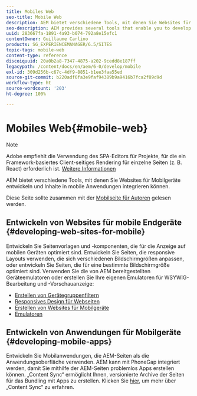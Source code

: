 ```yaml
---
title: Mobiles Web
seo-title: Mobile Web
description: AEM bietet verschiedene Tools, mit denen Sie Websites für Mobilgeräte entwickeln und Inhalte in mobile Anwendungen integrieren können.
seo-description: AEM provides several tools that enable you to develop sites for mobile devices and to integrate your content into mobile applications
uuid: 283667fa-1891-4a93-b074-792a8e15efc1
contentOwner: Guillaume Carlino
products: SG_EXPERIENCEMANAGER/6.5/SITES
topic-tags: mobile-web
content-type: reference
discoiquuid: 20a0b2a8-7347-4875-a202-9cedd8e187ff
legacypath: /content/docs/en/aem/6-0/develop/mobile
exl-id: 309d256b-c67c-4df9-8851-b1ee3faa55ed
source-git-commit: b220adf6fa3e9faf94389b9a9416b7fca2f89d9d
workflow-type: ht
source-wordcount: '203'
ht-degree: 100%

---
```


# Mobiles Web{#mobile-web}

>[!NOTE]
>
>Adobe empfiehlt die Verwendung des SPA-Editors für Projekte, für die ein Framework-basiertes Client-seitiges Rendering für einzelne Seiten (z. B. React) erforderlich ist. [Weitere Informationen](/help/sites-developing/spa-overview.md)

AEM bietet verschiedene Tools, mit denen Sie Websites für Mobilgeräte entwickeln und Inhalte in mobile Anwendungen integrieren können.

Diese Seite sollte zusammen mit der [Mobilseite für Autoren](/help/sites-authoring/mobile.md) gelesen werden.

## Entwickeln von Websites für mobile Endgeräte {#developing-web-sites-for-mobile}

Entwickeln Sie Seitenvorlagen und -komponenten, die für die Anzeige auf mobilen Geräten optimiert sind. Entwickeln Sie Seiten, die responsive Layouts verwenden, die sich verschiedenen Bildschirmgrößen anpassen, oder entwickeln Sie Seiten, die für eine bestimmte Bildschirmgröße optimiert sind. Verwenden Sie die von AEM bereitgestellten Geräteemulatoren oder erstellen Sie Ihre eigenen Emulatoren für WSYWIG-Bearbeitung und -Vorschauanzeige:

* [Erstellen von Gerätegruppenfiltern](/help/sites-developing/groupfilters.md)
* [Responsives Design für Webseiten](/help/sites-developing/responsive.md)
* [Erstellen von Websites für Mobilgeräte](/help/sites-developing/mobile.md)
* [Emulatoren](/help/sites-developing/emulators.md)

## Entwickeln von Anwendungen für Mobilgeräte {#developing-mobile-apps}

Entwickeln Sie Mobilanwendungen, die AEM-Seiten als die Anwendungsoberfläche verwenden. AEM kann mit PhoneGap integriert werden, damit Sie mithilfe der AEM-Seiten problemlos Apps erstellen können. „Content Sync“ ermöglicht Ihnen, versionierte Archive der Seiten für das Bundling mit Apps zu erstellen. Klicken Sie [hier](/help/mobile/phonegap-contentsync.md), um mehr über „Content Sync“ zu erfahren.
